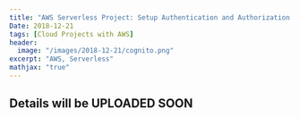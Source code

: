 ```yaml
---
title: "AWS Serverless Project: Setup Authentication and Authorization to the App with Cognito"
Date: 2018-12-21
tags: [Cloud Projects with AWS]
header:
  image: "/images/2018-12-21/cognito.png"
excerpt: "AWS, Serverless"
mathjax: "true"
---
```



## Details will be UPLOADED SOON